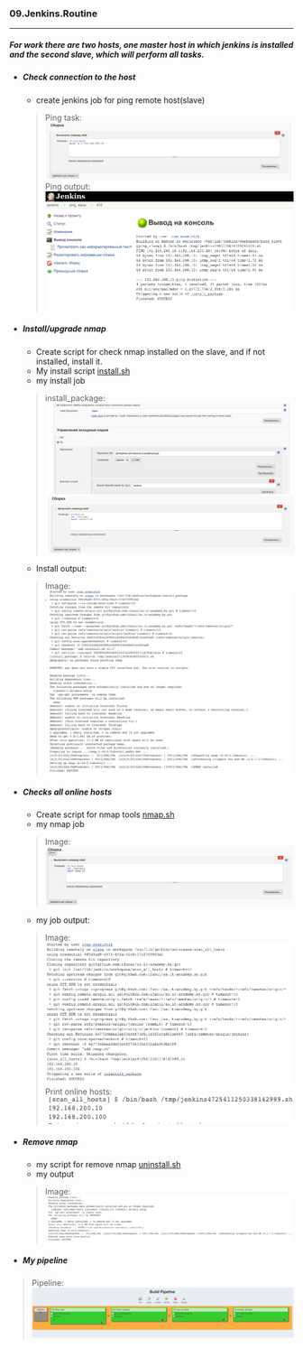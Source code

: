 ### 09.Jenkins.Routine
--------
##### For work there are two hosts, one master host in which jenkins is installed and the second slave, which will perform all tasks.
- ##### Check connection to the host
  - create jenkins job for ping remote host(slave)
  > Ping task:
  ![](https://github.com/ifanui/sa.it-academy.by/blob/m-sa2-06-19/Ivan_Evseichik/09.Jenkins.Routine/images/ping_host.png)
  > Ping output:
  ![](https://github.com/ifanui/sa.it-academy.by/blob/m-sa2-06-19/Ivan_Evseichik/09.Jenkins.Routine/images/ping2.png)
 - ##### Install/upgrade nmap
   - Create script for check nmap installed on the slave, and if not installed, install it.
   - My install script [install.sh](https://github.com/ifanui/sa.it-academy.by/blob/m-sa2-06-19/Ivan_Evseichik/09.Jenkins.Routine/scripts/install.sh)
   -  my install job
   > install_package:
   ![](https://github.com/ifanui/sa.it-academy.by/blob/m-sa2-06-19/Ivan_Evseichik/09.Jenkins.Routine/images/install1.png)
   ![](https://github.com/ifanui/sa.it-academy.by/blob/m-sa2-06-19/Ivan_Evseichik/09.Jenkins.Routine/images/install2.png)
   - Install output:
   > Image:
   ![](https://github.com/ifanui/sa.it-academy.by/blob/m-sa2-06-19/Ivan_Evseichik/09.Jenkins.Routine/images/install_out.png)
 - ##### Checks all online hosts
   - Create script for nmap tools [nmap.sh](https://github.com/ifanui/sa.it-academy.by/blob/m-sa2-06-19/Ivan_Evseichik/09.Jenkins.Routine/scripts/nmap.sh)
   - my nmap job
   > Image:
   ![](https://github.com/ifanui/sa.it-academy.by/blob/m-sa2-06-19/Ivan_Evseichik/09.Jenkins.Routine/images/scan_job.png)
   - my job output:
   > Image:
   ![](https://github.com/ifanui/sa.it-academy.by/blob/m-sa2-06-19/Ivan_Evseichik/09.Jenkins.Routine/images/scan_all_hosts.png)
   > Print online hosts:
   ![](https://github.com/ifanui/sa.it-academy.by/blob/m-sa2-06-19/Ivan_Evseichik/09.Jenkins.Routine/images/print_all_hosts.png)
 - ##### Remove nmap
   - my script for remove nmap [uninstall.sh](https://github.com/ifanui/sa.it-academy.by/blob/m-sa2-06-19/Ivan_Evseichik/09.Jenkins.Routine/scripts/uninstall.sh)
   - my output
   > Image:
   ![](https://github.com/ifanui/sa.it-academy.by/blob/m-sa2-06-19/Ivan_Evseichik/09.Jenkins.Routine/images/uninstall.png)
 - ##### My pipeline
 > Pipeline:
 ![](https://github.com/ifanui/sa.it-academy.by/blob/m-sa2-06-19/Ivan_Evseichik/09.Jenkins.Routine/images/pipeline.png)
